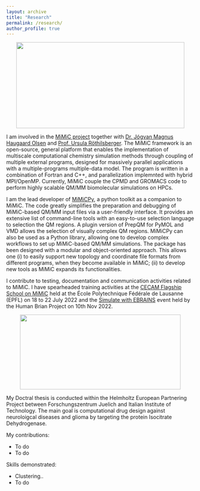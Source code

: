 ```yaml
---
layout: archive
title: "Research"
permalink: /research/
author_profile: true
---
```


<p align="center">
  <img src="mimic_logo.jpg" width="450" height="230"/>
</p>

I am involved in the [MiMiC project](https://mimic-project.org/en/latest/) together with [Dr. Jógvan Magnus Haugaard Olsen](https://orbit.dtu.dk/en/persons/jógvan-magnus-haugaard-olsen) and [Prof. Ursula Röthilsberger](https://www.epfl.ch/labs/lcbc/roethlisberger/). The MiMiC framework is an open-source, general platform that enables the implementation of multiscale computational chemistry simulation methods through coupling of multiple external programs, designed for massively parallel applications with a multiple-programs multiple-data model. The program is written in a combination of Fortran and C++, and parallelization implemnted with hybrid MPI/OpenMP. Currently, MiMiC couple the CPMD and GROMACS code to perform highly scalable QM/MM biomolecular simulations on HPCs. 

I am the lead developer of [MiMiCPy](https://mimic-project.org/en/latest/mimicpy/overview.html), a python toolkit as a companion to MiMiC. The code greatly simplifies the preparation and debugging of MiMiC-based QM/MM input files via a user-friendly interface. It provides an extensive list of command-line tools with an easy-to-use selection language to selection the QM regions. A plugin version of PrepQM for PyMOL and VMD allows the selection of visually complex QM regions. MiMiCPy can also be used as a Python library, allowing one to develop complex workflows to set up MiMiC-based QM/MM simulations. The package has been designed with a modular and object-oriented approach. This allows one (i) to easily support new topology and coordinate file formats from different programs, when they become available in MiMiC; (ii) to develop new tools as MiMiC expands its functionalities.

I contribute to testing, documentation and communication activities related to MiMiC. I have spearheaded training activities at the [CECAM Flagship School on MiMiC](https://www.cecam.org/workshop-details/1119) held at the École Polytechnique Fédérale de Lausanne (EPFL) on 18 to 22 July 2022 and the [Simulate with EBRAINS](https://flagship.kip.uni-heidelberg.de/jss/HBPm?m=showAgenda&meetingID=242) event held by the Human Brian Project on 10th Nov 2022.

<p align="center">
  <img src="hepp.png" width="430" height="200"/>
</p>

My Doctral thesis is conducted within the Helmholtz European Partnering Project between Forschungszentrum Juelich and Italian Institute of Technology. The main goal is computational drug design against neuroloigcal diseases and glioma by targeting the protein Isocitrate Dehydrogenase.

My contributions:

- To do
- To do

Skills demonstrated:
- Clustering..
- To do
